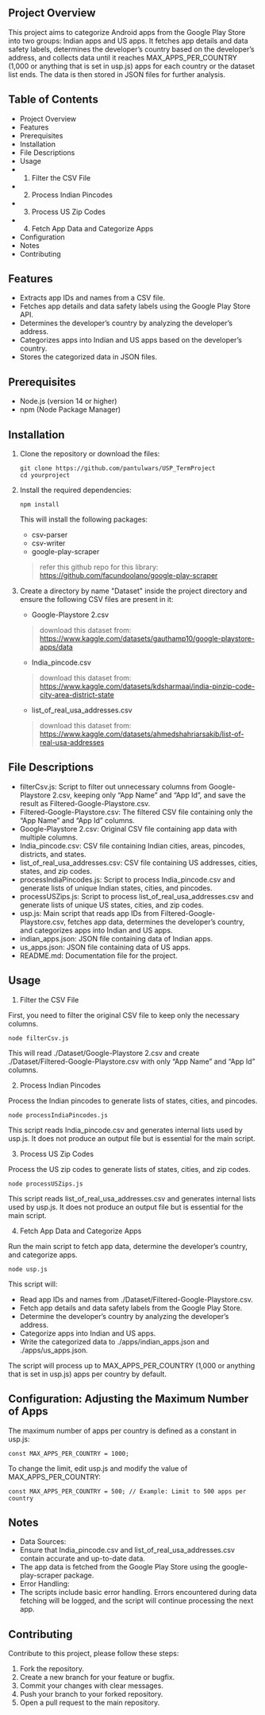 ## Project Overview

This project aims to categorize Android apps from the Google Play Store into two groups: Indian apps and US apps. It fetches app details and data safety labels, determines the developer’s country based on the developer’s address, and collects data until it reaches MAX_APPS_PER_COUNTRY (1,000 or anything that is set in usp.js) apps for each country or the dataset list ends. The data is then stored in JSON files for further analysis.

## Table of Contents

-	Project Overview
-	Features
-	Prerequisites
-	Installation
-	File Descriptions
-	Usage
-	1. Filter the CSV File
-	2. Process Indian Pincodes
-	3. Process US Zip Codes
-	4. Fetch App Data and Categorize Apps
-	Configuration
-	Notes
-	Contributing

## Features

-	Extracts app IDs and names from a CSV file.
-	Fetches app details and data safety labels using the Google Play Store API.
-	Determines the developer’s country by analyzing the developer’s address.
-	Categorizes apps into Indian and US apps based on the developer’s country.
-	Stores the categorized data in JSON files.

## Prerequisites

-	Node.js (version 14 or higher)
-	npm (Node Package Manager)

## Installation

1.	Clone the repository or download the files:
	
		git clone https://github.com/pantulwars/USP_TermProject
		cd yourproject

2.	Install the required dependencies:
		
		npm install

	This will install the following packages:
	
	-	csv-parser
	-	csv-writer
	-	google-play-scraper
    >	refer this github repo for this library: https://github.com/facundoolano/google-play-scraper

3.	Create a directory by name "Dataset" inside the project directory and ensure the following CSV files are present in it:
	
	-	Google-Playstore 2.csv
    >	download this dataset from: https://www.kaggle.com/datasets/gauthamp10/google-playstore-apps/data
	-	India_pincode.csv
	>	download this dataset from: https://www.kaggle.com/datasets/kdsharmaai/india-pinzip-code-city-area-district-state
	-	list_of_real_usa_addresses.csv
    >	download this dataset from: https://www.kaggle.com/datasets/ahmedshahriarsakib/list-of-real-usa-addresses

## File Descriptions

-	filterCsv.js: Script to filter out unnecessary columns from Google-Playstore 2.csv, keeping only “App Name” and “App Id”, and save the result as Filtered-Google-Playstore.csv.
-	Filtered-Google-Playstore.csv: The filtered CSV file containing only the “App Name” and “App Id” columns.
-	Google-Playstore 2.csv: Original CSV file containing app data with multiple columns.
-	India_pincode.csv: CSV file containing Indian cities, areas, pincodes, districts, and states.
-	list_of_real_usa_addresses.csv: CSV file containing US addresses, cities, states, and zip codes.
-	processIndiaPincodes.js: Script to process India_pincode.csv and generate lists of unique Indian states, cities, and pincodes.
-	processUSZips.js: Script to process list_of_real_usa_addresses.csv and generate lists of unique US states, cities, and zip codes.
-	usp.js: Main script that reads app IDs from Filtered-Google-Playstore.csv, fetches app data, determines the developer’s country, and categorizes apps into Indian and US apps.
-	indian_apps.json: JSON file containing data of Indian apps.
-	us_apps.json: JSON file containing data of US apps.
-	README.md: Documentation file for the project.

## Usage

1. Filter the CSV File

First, you need to filter the original CSV file to keep only the necessary columns.

	node filterCsv.js

This will read ./Dataset/Google-Playstore 2.csv and create ./Dataset/Filtered-Google-Playstore.csv with only “App Name” and “App Id” columns.

2. Process Indian Pincodes

Process the Indian pincodes to generate lists of states, cities, and pincodes.

	node processIndiaPincodes.js

This script reads India_pincode.csv and generates internal lists used by usp.js. It does not produce an output file but is essential for the main script.

3. Process US Zip Codes

Process the US zip codes to generate lists of states, cities, and zip codes.

	node processUSZips.js

This script reads list_of_real_usa_addresses.csv and generates internal lists used by usp.js. It does not produce an output file but is essential for the main script.

4. Fetch App Data and Categorize Apps

Run the main script to fetch app data, determine the developer’s country, and categorize apps.

	node usp.js

This script will:

-	Read app IDs and names from ./Dataset/Filtered-Google-Playstore.csv.
-	Fetch app details and data safety labels from the Google Play Store.
-	Determine the developer’s country by analyzing the developer’s address.
-	Categorize apps into Indian and US apps.
-	Write the categorized data to ./apps/indian_apps.json and ./apps/us_apps.json.

The script will process up to MAX_APPS_PER_COUNTRY (1,000 or anything that is set in usp.js) apps per country by default.

## Configuration: Adjusting the Maximum Number of Apps

The maximum number of apps per country is defined as a constant in usp.js:

	const MAX_APPS_PER_COUNTRY = 1000;

To change the limit, edit usp.js and modify the value of MAX_APPS_PER_COUNTRY:

	const MAX_APPS_PER_COUNTRY = 500; // Example: Limit to 500 apps per country

## Notes

-	Data Sources:
-	Ensure that India_pincode.csv and list_of_real_usa_addresses.csv contain accurate and up-to-date data.
-	The app data is fetched from the Google Play Store using the google-play-scraper package.
-	Error Handling:
-	The scripts include basic error handling. Errors encountered during data fetching will be logged, and the script will continue processing the next app.
	
## Contributing

Contribute to this project, please follow these steps:

1.	Fork the repository.
2.	Create a new branch for your feature or bugfix.
3.	Commit your changes with clear messages.
4.	Push your branch to your forked repository.
5.	Open a pull request to the main repository.

